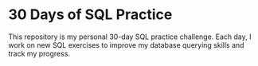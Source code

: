 # 30 Days of SQL Practice

This repository is my personal 30-day SQL practice challenge. Each day, I work on new SQL exercises to improve my database querying skills and track my progress.


